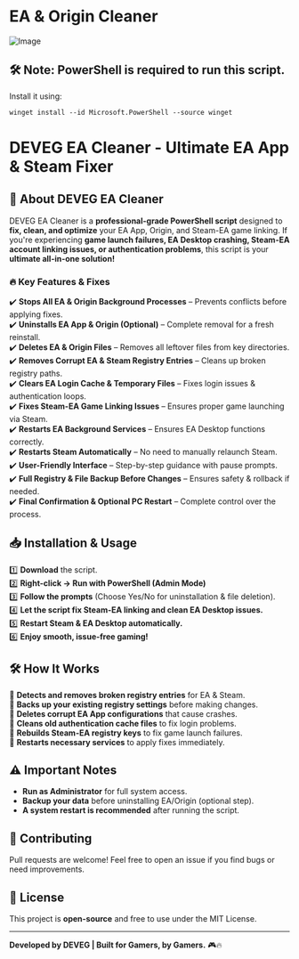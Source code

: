 # EA & Origin Cleaner
![Image](https://github.com/user-attachments/assets/ee68f935-937a-4ddc-b0d1-395d57789d29)

## 🛠 Note: PowerShell is required to run this script.
Install it using:
```
winget install --id Microsoft.PowerShell --source winget

```
# DEVEG EA Cleaner - Ultimate EA App & Steam Fixer

## 🚀 About DEVEG EA Cleaner
DEVEG EA Cleaner is a **professional-grade PowerShell script** designed to **fix, clean, and optimize** your EA App, Origin, and Steam-EA game linking. If you're experiencing **game launch failures, EA Desktop crashing, Steam-EA account linking issues, or authentication problems**, this script is your **ultimate all-in-one solution!**

### **🔥 Key Features & Fixes**
✔️ **Stops All EA & Origin Background Processes** – Prevents conflicts before applying fixes.  
✔️ **Uninstalls EA App & Origin (Optional)** – Complete removal for a fresh reinstall.  
✔️ **Deletes EA & Origin Files** – Removes all leftover files from key directories.  
✔️ **Removes Corrupt EA & Steam Registry Entries** – Cleans up broken registry paths.  
✔️ **Clears EA Login Cache & Temporary Files** – Fixes login issues & authentication loops.  
✔️ **Fixes Steam-EA Game Linking Issues** – Ensures proper game launching via Steam.  
✔️ **Restarts EA Background Services** – Ensures EA Desktop functions correctly.  
✔️ **Restarts Steam Automatically** – No need to manually relaunch Steam.  
✔️ **User-Friendly Interface** – Step-by-step guidance with pause prompts.  
✔️ **Full Registry & File Backup Before Changes** – Ensures safety & rollback if needed.  
✔️ **Final Confirmation & Optional PC Restart** – Complete control over the process.  

## 📥 Installation & Usage
1️⃣ **Download** the script.  
2️⃣ **Right-click → Run with PowerShell (Admin Mode)**  
3️⃣ **Follow the prompts** (Choose Yes/No for uninstallation & file deletion).  
4️⃣ **Let the script fix Steam-EA linking and clean EA Desktop issues.**  
5️⃣ **Restart Steam & EA Desktop automatically.**  
6️⃣ **Enjoy smooth, issue-free gaming!**  

## 🛠 How It Works
🔹 **Detects and removes broken registry entries** for EA & Steam.  
🔹 **Backs up your existing registry settings** before making changes.  
🔹 **Deletes corrupt EA App configurations** that cause crashes.  
🔹 **Cleans old authentication cache files** to fix login problems.  
🔹 **Rebuilds Steam-EA registry keys** to fix game launch failures.  
🔹 **Restarts necessary services** to apply fixes immediately.  

## ⚠️ Important Notes
- **Run as Administrator** for full system access.  
- **Backup your data** before uninstalling EA/Origin (optional step).  
- **A system restart is recommended** after running the script.  

## 🤝 Contributing
Pull requests are welcome! Feel free to open an issue if you find bugs or need improvements.

## 📜 License
This project is **open-source** and free to use under the MIT License.

---
**Developed by DEVEG | Built for Gamers, by Gamers.** 🎮🔥
